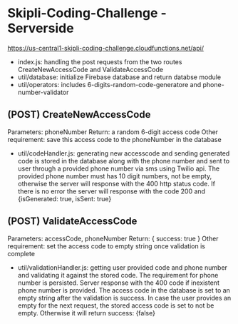 # Skipli-Coding-Challenge - Serverside
https://us-central1-skipli-coding-challenge.cloudfunctions.net/api/

- index.js: handling the post requests from the two routes CreateNewAccessCode and ValidateAccessCode
- util/database: initialize Firebase database and return databse module
- util/operators: includes 6-digits-random-code-generatore and phone-number-validator
## (POST) CreateNewAccessCode
   Parameters: phoneNumber
   Return: a random 6-digit access code
   Other requirement: save this access code to the phoneNumber in the database
   - util/codeHandler.js: generating new accesscode and sending generated code is stored in the database along with the phone number and sent to  user through a provided phone number via sms using Twilio api. The provided phone number must has 10 digit numbers, not be empty, otherwise the server will response with the 400 http status code. If there is no error the server will response with the code 200 and {isGenerated: true, isSent: true}
## (POST) ValidateAccessCode
   Parameters: accessCode, phoneNumber
   Return: { success: true }
   Other requirement: set the access code to empty string once validation is complete
   - util/validationHandler.js: getting user provided code and phone number and validating it against the stored code. The requirement for phone number is persisted. Server response with the 400 code if inexistent phone number is provided. The access code in the database is set to an empty string after the validation is success. In case the user provides an empty for the next request, the stored access code is set to not be empty. Otherwise it will return success: {false}
